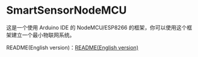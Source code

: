 # SmartSensorNodeMCU

这是一个使用 Arduino IDE 的 NodeMCU/ESP8266 的框架，你可以使用这个框架建立一个最小物联网系统。

README(English version)：[README(English version)](README.md)